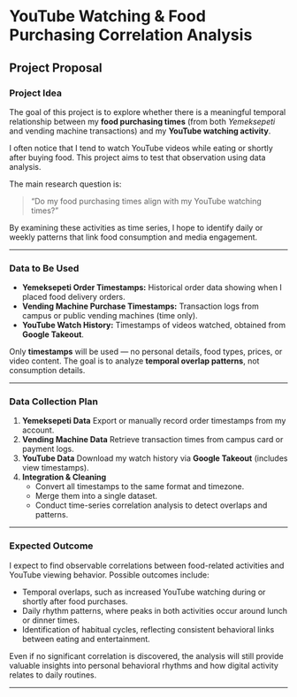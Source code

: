 # YouTube Watching & Food Purchasing Correlation Analysis

## Project Proposal

### Project Idea
The goal of this project is to explore whether there is a meaningful temporal relationship between my **food purchasing times** (from both *Yemeksepeti* and vending machine transactions) and my **YouTube watching activity**.

I often notice that I tend to watch YouTube videos while eating or shortly after buying food. This project aims to test that observation using data analysis.

The main research question is:
> “Do my food purchasing times align with my YouTube watching times?”

By examining these activities as time series, I hope to identify daily or weekly patterns that link food consumption and media engagement.

---

### Data to Be Used
- **Yemeksepeti Order Timestamps:**
  Historical order data showing when I placed food delivery orders.
- **Vending Machine Purchase Timestamps:**
  Transaction logs from campus or public vending machines (time only).
- **YouTube Watch History:**
  Timestamps of videos watched, obtained from **Google Takeout**.

Only **timestamps** will be used — no personal details, food types, prices, or video content.
The goal is to analyze **temporal overlap patterns**, not consumption details.

---

### Data Collection Plan
1. **Yemeksepeti Data**
   Export or manually record order timestamps from my account.
2. **Vending Machine Data**
   Retrieve transaction times from campus card or payment logs.
3. **YouTube Data**
   Download my watch history via **Google Takeout** (includes view timestamps).
4. **Integration & Cleaning**
   - Convert all timestamps to the same format and timezone.
   - Merge them into a single dataset.
   - Conduct time-series correlation analysis to detect overlaps and patterns.

---

### Expected Outcome
I expect to find observable correlations between food-related activities and YouTube viewing behavior. Possible outcomes include:
- Temporal overlaps, such as increased YouTube watching during or shortly after food purchases.
- Daily rhythm patterns, where peaks in both activities occur around lunch or dinner times.
- Identification of habitual cycles, reflecting consistent behavioral links between eating and entertainment.

Even if no significant correlation is discovered, the analysis will still provide valuable insights into personal behavioral rhythms and how digital activity relates to daily routines.

---

